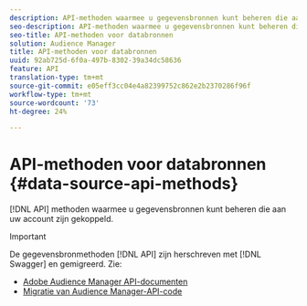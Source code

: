 ```yaml
---
description: API-methoden waarmee u gegevensbronnen kunt beheren die aan uw account zijn gekoppeld.
seo-description: API-methoden waarmee u gegevensbronnen kunt beheren die aan uw account zijn gekoppeld.
seo-title: API-methoden voor databronnen
solution: Audience Manager
title: API-methoden voor databronnen
uuid: 92ab725d-6f0a-497b-8302-39a34dc58636
feature: API
translation-type: tm+mt
source-git-commit: e05eff3cc04e4a82399752c862e2b2370286f96f
workflow-type: tm+mt
source-wordcount: '73'
ht-degree: 24%

---
```



# API-methoden voor databronnen {#data-source-api-methods}

[!DNL API] methoden waarmee u gegevensbronnen kunt beheren die aan uw account zijn gekoppeld.

<!-- c_rest_data_sources.xml -->

>[!IMPORTANT]
>
>De gegevensbronmethoden [!DNL API] zijn herschreven met [!DNL Swagger] en gemigreerd. Zie:
>
>* [Adobe Audience Manager API-documenten](https://bank.demdex.com/portal/swagger/index.html)
>* [Migratie van Audience Manager-API-code](../../api/api-swagger-migration.md)
>
